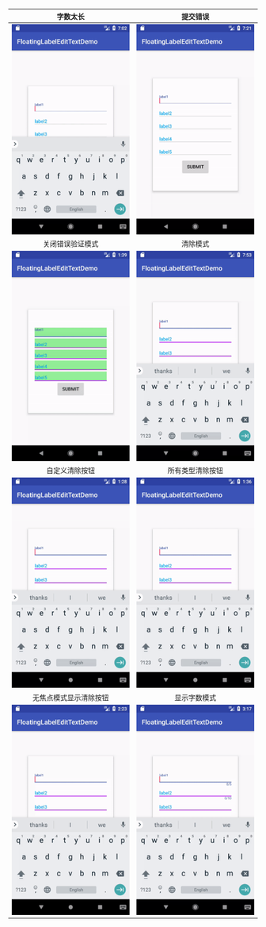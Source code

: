 |字数太长|提交错误|
|:---:|:---:|
|![](../art/long_text_demo.gif)|![](../art/submit_error_demo.gif)|
|关闭错误验证模式|清除模式|
|![](../art/disable_error_demo.gif)|![](../art/clear_mode_demo.gif)|
|自定义清除按钮|所有类型清除按钮|
|![](../art/customize_clear_button_demo.gif)|![](../art/all_type_clear_button_demo.gif)|
|无焦点模式显示清除按钮|显示字数模式|
|![](../art/show_clear_btn_withour_focus_demo.gif)|![](../art/show_max_length_demo.gif)|